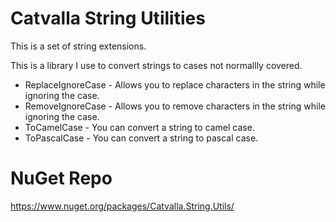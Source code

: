 # Catvalla String Utilities
This is a set of string extensions.

This is a library I use to convert strings to cases not normallly covered.

- ReplaceIgnoreCase - Allows you to replace characters in the string while ignoring the case.
- RemoveIgnoreCase - Allows you to remove characters in the string while ignoring the case.
- ToCamelCase - You can convert a string to camel case.
- ToPascalCase - You can convert a string to pascal case.

# NuGet Repo
https://www.nuget.org/packages/Catvalla.String.Utils/
